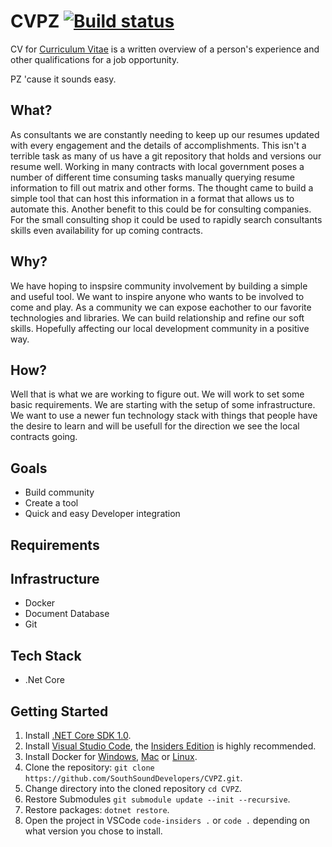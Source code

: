 # CVPZ [![Build status](https://ci.appveyor.com/api/projects/status/f6dsi6lrj7quip37?svg=true)](https://ci.appveyor.com/project/SouthSoundDevelopers/CVPZ)

CV for [Curriculum Vitae](https://en.wikipedia.org/wiki/Curriculum_vitae) is a written overview of a person's experience and other qualifications for a job opportunity.

PZ 'cause it sounds easy.

## What?

As consultants we are constantly needing to keep up our resumes updated with every engagement and the details of accomplishments. This isn't a terrible task as many of us have a git repository that holds and versions our resume well. Working in many contracts with local government poses a number of different time consuming tasks manually querying resume information to fill out matrix and other forms. The thought came to build a simple tool that can host this information in a format that allows us to automate this. Another benefit to this could be for consulting companies. For the small consulting shop it could be used to rapidly search consultants skills even availability for up coming contracts. 

## Why?

We have hoping to inspsire community involvement by building a simple and useful tool. We want to inspire anyone who wants to be involved to come and play. As a community we can expose eachother to our favorite technologies and libraries. We can build relationship and refine our soft skills. Hopefully affecting our local development community in a positive way. 

## How?

Well that is what we are working to figure out. We will work to set some basic requirements. We are starting with the setup of some infrastructure. We want to use a newer fun technology stack with things that people have the desire to learn and will be usefull for the direction we see the local contracts going.

## Goals

- Build community
- Create a tool
- Quick and easy Developer integration

## Requirements

## Infrastructure

- Docker
- Document Database
- Git

## Tech Stack

- .Net Core

## Getting Started

1. Install [.NET Core SDK 1.0](https://www.microsoft.com/net/core).
1. Install [Visual Studio Code](https://code.visualstudio.com/), the [Insiders Edition](https://code.visualstudio.com/insiders) is highly recommended.
1. Install Docker for [Windows](https://download.docker.com/win/beta/InstallDocker.msi), [Mac](https://download.docker.com/mac/beta/Docker.dmg) or [Linux](https://docs.docker.com/engine/installation/linux/).
1. Clone the repository: `git clone https://github.com/SouthSoundDevelopers/CVPZ.git`.
1. Change directory into the cloned repository `cd CVPZ`.
1. Restore Submodules `git submodule update --init --recursive`.
1. Restore packages: `dotnet restore`.
1. Open the project in VSCode `code-insiders .` or `code .` depending on what version you chose to install.
